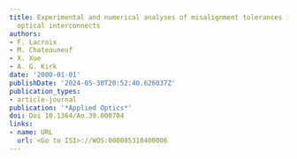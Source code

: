 ```yaml
---
title: Experimental and numerical analyses of misalignment tolerances in free-space
  optical interconnects
authors:
- F. Lacroix
- M. Chateauneuf
- X. Xue
- A. G. Kirk
date: '2000-01-01'
publishDate: '2024-05-30T20:52:40.626037Z'
publication_types:
- article-journal
publication: '*Applied Optics*'
doi: Doi 10.1364/Ao.39.000704
links:
- name: URL
  url: <Go to ISI>://WOS:000085318400006
---
```

